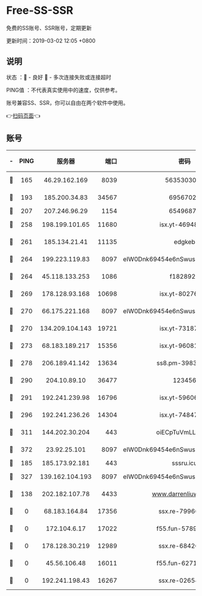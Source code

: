 # Free-SS-SSR

免费的SS账号、SSR账号，定期更新

更新时间：2019-03-02 12:05 +0800

## 说明

状态     ：🙂 - 良好 🙁 - 多次连接失败或连接超时

PING值   ：不代表真实使用中的速度，仅供参考。

账号兼容SS、SSR，你可以自由在两个软件中使用。

👉[扫码页面](https://liesauer.github.io/free-ss-ssr.github.io/)👈

## 账号

|-|PING|服务器|端口|密码|加密方式|区域|
|:----:|:----:|:-----:|-----:|:----:|:----:|:----:|
|🙂|165|46.29.162.169|8039|5635303003|aes-256-cfb|RU|
|🙂|193|185.200.34.83|34567|69567020|aes-256-cfb|US|
|🙂|207|207.246.96.29|1154|65496879|chacha20|US|
|🙂|258|198.199.101.65|11680|isx.yt-46948094|aes-256-cfb|US|
|🙂|261|185.134.21.41|11135|edgkeb|aes-256-cfb|GB|
|🙂|264|199.223.119.83|8097|eIW0Dnk69454e6nSwuspv9DmS201tQ0D|aes-256-cfb|US|
|🙂|264|45.118.133.253|1086|f1828920|aes-256-cfb|SG|
|🙂|269|178.128.93.168|10698|isx.yt-80276507|aes-256-cfb|SG|
|🙂|270|66.175.221.168|8097|eIW0Dnk69454e6nSwuspv9DmS201tQ0D|aes-256-cfb|US|
|🙂|270|134.209.104.143|19721|isx.yt-73187707|aes-256-cfb|SG|
|🙂|273|68.183.189.217|15356|isx.yt-96081644|aes-256-cfb|SG|
|🙂|278|206.189.41.142|13634|ss8.pm-39830820|aes-256-cfb|SG|
|🙂|290|204.10.89.10|36477|123456|aes-256-cfb|US|
|🙂|291|192.241.239.98|16796|isx.yt-59606235|aes-256-cfb|US|
|🙂|296|192.241.236.26|14304|isx.yt-74847820|aes-256-cfb|US|
|🙂|311|144.202.30.204|443|oiECpTuVmLLxk4Ts|aes-256-cfb|US|
|🙂|372|23.92.25.101|8097|eIW0Dnk69454e6nSwuspv9DmS201tQ0D|aes-256-cfb|US|
|🙂|185|185.173.92.181|443|sssru.icu|rc4-md5|RU|
|🙂|327|139.162.104.193|8097|eIW0Dnk69454e6nSwuspv9DmS201tQ0D|aes-256-cfb|JP|
|🙁|138|202.182.107.78|4433|www.darrenliuwei.com|aes-256-cfb|JP|
|🙁|0|68.183.164.84|17356|ssx.re-79966260|aes-256-cfb|US|
|🙁|0|172.104.6.17|17022|f55.fun-57899687|aes-256-cfb|US|
|🙁|0|178.128.30.219|12989|ssx.re-68426901|aes-256-cfb|SG|
|🙁|0|45.56.106.48|16011|f55.fun-62712462|aes-256-cfb|US|
|🙁|0|192.241.198.43|16267|ssx.re-02654546|aes-256-cfb|US|
